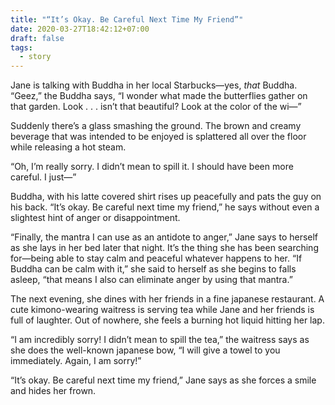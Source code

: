 ```yaml
---
title: "“It’s Okay. Be Careful Next Time My Friend”"
date: 2020-03-27T18:42:12+07:00
draft: false
tags: 
  - story
---
```


Jane is talking with Buddha in her local Starbucks—yes, _that_ Buddha. “Geez,” the Buddha says, “I wonder what made the butterflies gather on that garden. Look . . . isn’t that beautiful? Look at the color of the wi—”

Suddenly there’s a glass smashing the ground. The brown and creamy beverage that was intended to be enjoyed is splattered all over the floor while releasing a hot steam.

“Oh, I’m really sorry. I didn’t mean to spill it. I should have been more careful. I just—”

Buddha, with his latte covered shirt rises up peacefully and pats the guy on his back. “It’s okay. Be careful next time my friend,” he says without even a slightest hint of anger or disappointment.

“Finally, the mantra I can use as an antidote to anger,” Jane says to herself as she lays in her bed later that night. It’s the thing she has been searching for—being able to stay calm and peaceful whatever happens to her. “If Buddha can be calm with it,” she said to herself as she begins to falls asleep, “that means I also can eliminate anger by using that mantra.”

The next evening, she dines with her friends in a fine japanese restaurant. A cute kimono-wearing waitress is serving tea while Jane and her friends is full of laughter. Out of nowhere, she feels a burning hot liquid hitting her lap.

“I am incredibly sorry! I didn’t mean to spill the tea,” the waitress says as she does the well-known japanese bow, “I will give a towel to you immediately. Again, I am sorry!”

“It’s okay. Be careful next time my friend,” Jane says as she forces a smile and hides her frown.
